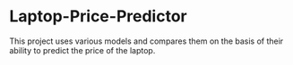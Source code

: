 # Laptop-Price-Predictor
This project uses various models and compares them on the basis of their ability to predict the price of the laptop.
